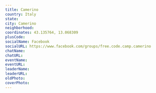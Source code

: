 ```yaml
---
title: Camerino
country: Italy
state: 
city: Camerino
neighborhood: 
coordinates: 43.135764, 13.068309
plusCode:
socialName: Facebook
socialURL: https://www.facebook.com/groups/free.code.camp.camerino
chatName:
chatURL:
eventName:
eventURL:
leaderName:
leaderURL:
oldPhoto: 
coverPhoto:
---
```

